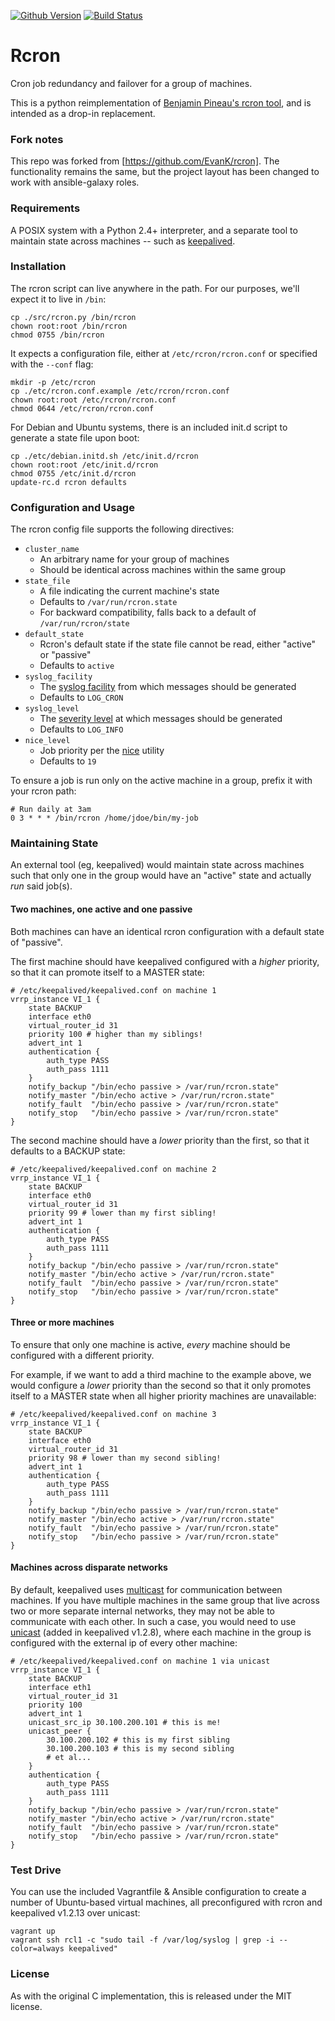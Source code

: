 [![Github Version](https://badge.fury.io/gh/EvanK%2Frcron.svg)](http://badge.fury.io/gh/EvanK%2Frcron)
[![Build Status](https://travis-ci.org/EvanK/rcron.svg?branch=master)](https://travis-ci.org/EvanK/rcron)

# Rcron

Cron job redundancy and failover for a group of machines.

This is a python reimplementation of [Benjamin Pineau's rcron tool](https://code.google.com/p/rcron/), and is intended as a drop-in replacement.

### Fork notes

This repo was forked from [https://github.com/EvanK/rcron]. The functionality remains the same, but the project layout has been changed to work with ansible-galaxy roles.

### Requirements

A POSIX system with a Python 2.4+ interpreter, and a separate tool to maintain state across machines -- such as [keepalived](http://www.keepalived.org/).

### Installation

The rcron script can live anywhere in the path. For our purposes, we'll expect it to live in `/bin`:

	cp ./src/rcron.py /bin/rcron
	chown root:root /bin/rcron
	chmod 0755 /bin/rcron

It expects a configuration file, either at `/etc/rcron/rcron.conf` or specified with the `--conf` flag:

	mkdir -p /etc/rcron
	cp ./etc/rcron.conf.example /etc/rcron/rcron.conf
	chown root:root /etc/rcron/rcron.conf
	chmod 0644 /etc/rcron/rcron.conf

For Debian and Ubuntu systems, there is an included init.d script to generate a state file upon boot:

	cp ./etc/debian.initd.sh /etc/init.d/rcron
	chown root:root /etc/init.d/rcron
	chmod 0755 /etc/init.d/rcron
	update-rc.d rcron defaults

### Configuration and Usage

The rcron config file supports the following directives:

* `cluster_name`
	* An arbitrary name for your group of machines
	* Should be identical across machines within the same group
* `state_file`
	* A file indicating the current machine's state
	* Defaults to `/var/run/rcron.state`
	* For backward compatibility, falls back to a default of `/var/run/rcron/state`
* `default_state`
	* Rcron's default state if the state file cannot be read, either "active" or "passive"
	* Defaults to `active`
* `syslog_facility`
	* The [syslog facility](http://en.wikipedia.org/wiki/Syslog#Facility_levels) from which messages should be generated
	* Defaults to `LOG_CRON`
* `syslog_level`
	* The [severity level](http://en.wikipedia.org/wiki/Syslog#Severity_levels) at which messages should be generated
	* Defaults to `LOG_INFO`
* `nice_level`
	* Job priority per the [nice](http://en.wikipedia.org/wiki/Nice_%28Unix%29) utility
	* Defaults to `19`

To ensure a job is run only on the active machine in a group, prefix it with your rcron path:

	# Run daily at 3am
	0 3 * * * /bin/rcron /home/jdoe/bin/my-job

### Maintaining State

An external tool (eg, keepalived) would maintain state across machines such that only one in the group would have an "active" state and actually _run_ said job(s).

#### Two machines, one active and one passive

Both machines can have an identical rcron configuration with a default state of "passive".

The first machine should have keepalived configured with a _higher_ priority, so that it can promote itself to a MASTER state:

	# /etc/keepalived/keepalived.conf on machine 1
	vrrp_instance VI_1 {
	    state BACKUP
	    interface eth0
	    virtual_router_id 31
	    priority 100 # higher than my siblings!
	    advert_int 1
	    authentication {
	        auth_type PASS
	        auth_pass 1111
	    }
	    notify_backup "/bin/echo passive > /var/run/rcron.state"
	    notify_master "/bin/echo active > /var/run/rcron.state"
	    notify_fault  "/bin/echo passive > /var/run/rcron.state"
	    notify_stop   "/bin/echo passive > /var/run/rcron.state"
	}

The second machine should have a _lower_ priority than the first, so that it defaults to a BACKUP state:

	# /etc/keepalived/keepalived.conf on machine 2
	vrrp_instance VI_1 {
	    state BACKUP
	    interface eth0
	    virtual_router_id 31
	    priority 99 # lower than my first sibling!
	    advert_int 1
	    authentication {
	        auth_type PASS
	        auth_pass 1111
	    }
	    notify_backup "/bin/echo passive > /var/run/rcron.state"
	    notify_master "/bin/echo active > /var/run/rcron.state"
	    notify_fault  "/bin/echo passive > /var/run/rcron.state"
	    notify_stop   "/bin/echo passive > /var/run/rcron.state"
	}

#### Three or more machines

To ensure that only one machine is active, _every_ machine should be configured with a different priority.

For example, if we want to add a third machine to the example above, we would configure a _lower_ priority than the second so that it only promotes itself to a MASTER state when all higher priority machines are unavailable:

	# /etc/keepalived/keepalived.conf on machine 3
	vrrp_instance VI_1 {
	    state BACKUP
	    interface eth0
	    virtual_router_id 31
	    priority 98 # lower than my second sibling!
	    advert_int 1
	    authentication {
	        auth_type PASS
	        auth_pass 1111
	    }
	    notify_backup "/bin/echo passive > /var/run/rcron.state"
	    notify_master "/bin/echo active > /var/run/rcron.state"
	    notify_fault  "/bin/echo passive > /var/run/rcron.state"
	    notify_stop   "/bin/echo passive > /var/run/rcron.state"
	}

#### Machines across disparate networks

By default, keepalived uses [multicast](http://en.wikipedia.org/wiki/Multicast) for communication between machines. If you have multiple machines in the same group that live across two or more separate internal networks, they may not be able to communicate with each other. In such a case, you would need to use [unicast](http://en.wikipedia.org/wiki/Unicast) (added in keepalived v1.2.8), where each machine in the group is configured with the external ip of every other machine:

	# /etc/keepalived/keepalived.conf on machine 1 via unicast
	vrrp_instance VI_1 {
	    state BACKUP
	    interface eth1
	    virtual_router_id 31
	    priority 100
	    advert_int 1
	    unicast_src_ip 30.100.200.101 # this is me!
	    unicast_peer {
	        30.100.200.102 # this is my first sibling
	        30.100.200.103 # this is my second sibling
	        # et al...
	    }
	    authentication {
	        auth_type PASS
	        auth_pass 1111
	    }
	    notify_backup "/bin/echo passive > /var/run/rcron.state"
	    notify_master "/bin/echo active > /var/run/rcron.state"
	    notify_fault  "/bin/echo passive > /var/run/rcron.state"
	    notify_stop   "/bin/echo passive > /var/run/rcron.state"
	}

### Test Drive

You can use the included Vagrantfile & Ansible configuration to create a number of Ubuntu-based virtual machines, all preconfigured with rcron and keepalived v1.2.13 over unicast:

	vagrant up
	vagrant ssh rcl1 -c "sudo tail -f /var/log/syslog | grep -i --color=always keepalived"

### License

As with the original C implementation, this is released under the MIT license.
